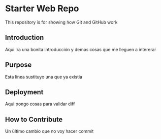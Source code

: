 # Starter Web Repo

This repository is for showing how Git and GitHub work

## Introduction

Aqui ira una bonita introducción
y demas cosas que me lleguen a intererar

## Purpose

Esta linea sustituyo una que ya existia

## Deployment

Aqui pongo cosas para validar diff

## How to Contribute

Un último cambio que no voy hacer commit